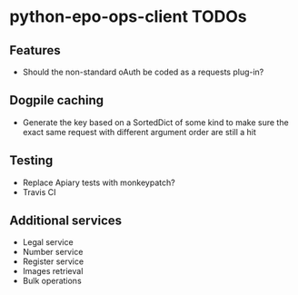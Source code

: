 # python-epo-ops-client TODOs

## Features
* Should the non-standard oAuth be coded as a requests plug-in?

## Dogpile caching
* Generate the key based on a SortedDict of some kind to make sure the exact
  same request with different argument order are still a hit

## Testing
* Replace Apiary tests with monkeypatch?
* Travis CI

## Additional services
* Legal service
* Number service
* Register service
* Images retrieval
* Bulk operations

